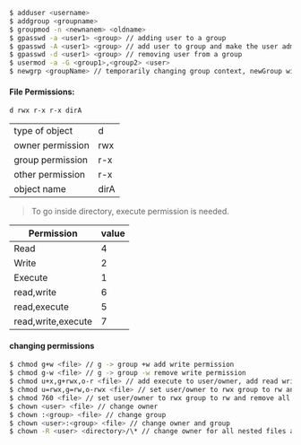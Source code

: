 ```bash
$ adduser <username>
$ addgroup <groupname>
$ groupmod -n <newnanem> <oldname>
$ gpasswd -a <user1> <group> // adding user to a group
$ gpasswd -A <user1> <group> // add user to group and make the user admin of that group
$ gpasswd -d <user1> <group> // removing user from a group
$ usermod -a -G <group1>,<group2> <user>
$ newgrp <groupName> // temporarily changing group context, newGroup will be the primary group
```

#### File Permissions:

`d rwx r-x r-x dirA`

|                  |      |
| ---------------- | ---- |
| type of object   | d    |
| owner permission | rwx  |
| group permission | r-x  |
| other permission | r-x  |
| object name      | dirA |

> To go inside directory, execute permission is needed.

| Permission         | value |
| ------------------ | ----- |
| Read               | 4     |
| Write              | 2     |
| Execute            | 1     |
| read,write         | 6     |
| read,execute       | 5     |
| read,write,execute | 7     |

#### changing permissions

```bash
$ chmod g+w <file> // g -> group +w add write permission
$ chmod g-w <file> // g -> group -w remove write permission
$ chmod u+x,g+rwx,o-r <file> // add execute to user/owner, add read write execute to group and remove read from others
$ chmod u=rwx,g=rw,o-rwx <file> // set user/owner to rwx group to rw and remove all permissions for others
$ chmod 760 <file> // set user/owner to rwx group to rw and remove all permissions for others
$ chown <user> <file> // change owner
$ chown :<group> <file> // change group
$ chown <user>:<group> <file> // change owner and group
$ chown -R <user> <directory>/\* // change owner for all nested files and dirs inside the directory -R implies recursive
```
